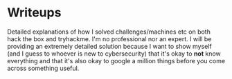 # Writeups
Detailed explanations of how I solved challenges/machines etc on both hack the box and tryhackme. I'm no professional nor an expert. I will be providing an extremely detailed solution because I want to show myself (and I guess to whoever is new to cybersecurity) that it's okay to **not** know everything and that it's also okay to google a million things before you come across something useful. 
